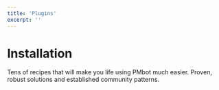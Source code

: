 ```yaml
---
title: 'Plugins'
excerpt: ''
---
```


# Installation

Tens of recipes that will make you life using PMbot much easier. Proven, robust solutions and established community patterns.
